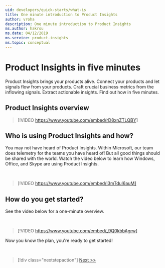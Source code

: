 ```yaml
---
uid: developers/quick-starts/what-is
title: One minute introduction to Product Insights
author: vroha
description: One minute introduction to Product Insights
ms.author: hakrou
ms.date: 04/12/2019
ms.service: product-insights
ms.topic: conceptual
---
```


# <a id="what_is"></a>Product Insights in five minutes 

Product Insights brings your products alive. Connect your products and let signals flow from your products. Craft crucial business metrics from the inflowing signals. Extract actionable insights. Find out how in five minutes. 

## Product Insights overview

> [!VIDEO https://www.youtube.com/embed/rD8xnZTLQBY]

## <a id="who_uses"></a>Who is using Product Insights and how?

You may not have heard of Product Insights. Within Microsoft, our team does telemetry for the teams you have heard of! But all good things should be shared with the world. Watch the video below to learn how Windows, Office, and Skype are using Product Insights.

<br/>

> [!VIDEO https://www.youtube.com/embed/I3mTduI6auM]

## <a id="how_start"></a>How do you get started? 

See the video below for a one-minute overview.

<br/>

> [!VIDEO https://www.youtube.com/embed/_9Q0kbbAgrw]


Now you know the plan, you're ready to get started!

<br/>

> [!div class="nextstepaction"]
> [Next >>](1_view-signals.md)
